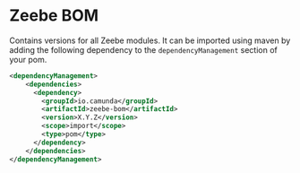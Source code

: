 # Zeebe BOM

Contains versions for all Zeebe modules. It can be imported using maven by
adding the following dependency to the `dependencyManagement` section of your
pom.

```xml
<dependencyManagement>
    <dependencies>
      <dependency>
        <groupId>io.camunda</groupId>
        <artifactId>zeebe-bom</artifactId>
        <version>X.Y.Z</version>
        <scope>import</scope>
        <type>pom</type>
      </dependency>
    </dependencies>
</dependencyManagement>
```

